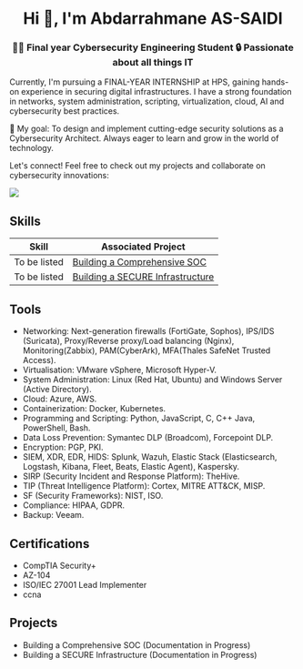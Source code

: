 <h1 align="center">Hi 👋, I'm Abdarrahmane AS-SAIDI</h1>
<h3 align="center">👨‍💻 Final year Cybersecurity Engineering Student 🔒 Passionate about all things IT </h3> 
<!-- <p align="right"> <img src="https://komarev.com/ghpvc/?username=abdarrahmaneas-saidi&label=Profile%20views&color=0e75b6&style=flat" alt="abdarrahmaneas-saidi" /> </p> -->

Currently, I'm pursuing a FINAL-YEAR INTERNSHIP at HPS, gaining hands-on experience in securing digital infrastructures. I have a strong foundation in networks, system administration, scripting, virtualization, cloud, AI and cybersecurity best practices.

🚀 My goal: To design and implement cutting-edge security solutions as a Cybersecurity Architect. Always eager to learn and grow in the world of technology.

Let's connect! Feel free to check out my projects and collaborate on cybersecurity innovations:

<a href="https://linkedin.com/in/abdarrahmane-as-saidi"><img src="https://img.shields.io/badge/-LinkedIn-0072b1?&style=for-the-badge&logo=linkedin&logoColor=white" /></a>

## Skills

| Skill                                         | Associated Project         |
|-----------------------------------------------|----------------------------|
| To be listed          | <a href="https://google.com">Building a Comprehensive SOC</a>|
| To be listed | <a href="https://google.com">Building a SECURE Infrastructure</a>|

## Tools
- Networking: Next-generation firewalls (FortiGate, Sophos), IPS/IDS (Suricata), Proxy/Reverse proxy/Load balancing (Nginx), Monitoring(Zabbix), PAM(CyberArk), MFA(Thales SafeNet Trusted Access).
- Virtualisation: VMware vSphere, Microsoft Hyper-V.
- System Administration: Linux (Red Hat, Ubuntu) and Windows Server (Active Directory).
- Cloud: Azure, AWS.
- Containerization: Docker, Kubernetes.
- Programming and Scripting: Python, JavaScript, C, C++ Java, PowerShell, Bash.
- Data Loss Prevention: Symantec DLP (Broadcom), Forcepoint DLP.
- Encryption: PGP, PKI.
- SIEM, XDR, EDR, HIDS: Splunk, Wazuh, Elastic Stack (Elasticsearch, Logstash, Kibana, Fleet, Beats, Elastic Agent), Kaspersky.
- SIRP (Security Incident and Response Platform): TheHive.
- TIP (Threat Intelligence Platform): Cortex, MITRE ATT&CK, MISP.
- SF (Security Frameworks): NIST, ISO.
- Compliance: HIPAA, GDPR.
- Backup: Veeam.

## Certifications
- CompTIA Security+
- AZ-104
- ISO/IEC 27001 Lead Implementer
- ccna
<div>
  <!-- <img src="https://img.shields.io/badge/-Security%2B-FF0000?&style=for-the-badge&logo=CompTIA&logoColor=white" /> -->
</div>

## Projects
- Building a Comprehensive SOC (Documentation in Progress)
- Building a SECURE Infrastructure (Documentation in Progress)
